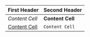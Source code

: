 | First Header          | Second Header    |
| --------------------- | ---------------- |
| _Content Cell_        | **Content Cell** |
| [Content Cell](/test) | `Content Cell`   |
